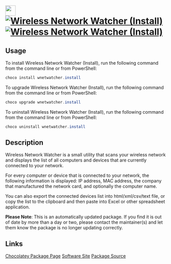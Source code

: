 ﻿# <img src="https://cdn.jsdelivr.net/gh/mkevenaar/chocolatey-packages@72d4273ca59988b456ffc543827642170797aeef/icons/wnetwatcher.png" width="32" height="32"/> [![Wireless Network Watcher (Install)](https://img.shields.io/chocolatey/v/wnetwatcher.install.svg?label=Wireless+Network+Watcher+(Install))](https://chocolatey.org/packages/wnetwatcher.install) [![Wireless Network Watcher (Install)](https://img.shields.io/chocolatey/dt/wnetwatcher.install.svg)](https://chocolatey.org/packages/wnetwatcher.install)

## Usage
To install Wireless Network Watcher (Install), run the following command from the command line or from PowerShell:
```powershell
choco install wnetwatcher.install
```

To upgrade Wireless Network Watcher (Install), run the following command from the command line or from PowerShell:
```powershell
choco upgrade wnetwatcher.install
```

To uninstall Wireless Network Watcher (Install), run the following command from the command line or from PowerShell:
```powershell
choco uninstall wnetwatcher.install
```

## Description
Wireless Network Watcher is a small utility that scans your wireless network and displays the list of all computers and devices that are currently connected to your network.

For every computer or device that is connected to your network, the following information is displayed: IP address, MAC address, the company that manufactured the network card, and optionally the computer name.

You can also export the connected devices list into html/xml/csv/text file, or copy the list to the clipboard and then paste into Excel or other spreadsheet application.

**Please Note**: This is an automatically updated package. If you find it is
out of date by more than a day or two, please contact the maintainer(s) and
let them know the package is no longer updating correctly.


## Links
[Chocolatey Package Page](https://chocolatey.org/packages/wnetwatcher.install)
[Software Site](http://www.nirsoft.net/utils/wireless_network_watcher.html)
[Package Source](https://github.com/mkevenaar/chocolatey-packages/tree/master/automatic/wnetwatcher.install)

